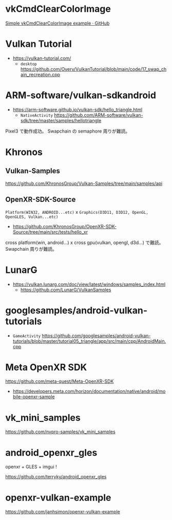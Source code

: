 # vkCmdClearColorImage

[Simple vkCmdClearColorImage example · GitHub](https://gist.github.com/TheServer201/26c280d0779423dc714da4a299636ff7)

# Vulkan Tutorial

- https://vulkan-tutorial.com/
  - `desktop` https://github.com/Overv/VulkanTutorial/blob/main/code/17_swap_chain_recreation.cpp

# ARM-software/vulkan-sdkandroid

- https://arm-software.github.io/vulkan-sdk/hello_triangle.html
  - `NativeActivity` https://github.com/ARM-software/vulkan-sdk/tree/master/samples/hellotriangle

Pixel3 で動作成功。
Swapchain の semaphore 周りが難読。

# Khronos

## Vulkan-Samples

https://github.com/KhronosGroup/Vulkan-Samples/tree/main/samples/api

## OpenXR-SDK-Source

`Platform(WIN32, ANDROID...etc)` x `Graphics(D3D11, D3D12, OpenGL, OpenGLES, Vulkan...etc)`

- https://github.com/KhronosGroup/OpenXR-SDK-Source/tree/main/src/tests/hello_xr

cross platform(win, android...) x cross gpu(vulkan, opengl, d3d...) で難読。
Swapchain 周りが難読。

# LunarG

- https://vulkan.lunarg.com/doc/view/latest/windows/samples_index.html
  - https://github.com/LunarG/VulkanSamples

# googlesamples/android-vulkan-tutorials

- `GameActivity` https://github.com/googlesamples/android-vulkan-tutorials/blob/master/tutorial05_triangle/app/src/main/cpp/AndroidMain.cpp

# Meta OpenXR SDK

https://github.com/meta-quest/Meta-OpenXR-SDK

- https://developers.meta.com/horizon/documentation/native/android/mobile-openxr-sample

# vk_mini_samples

https://github.com/nvpro-samples/vk_mini_samples

# android_openxr_gles

openxr + GLES + imgui !

https://github.com/terryky/android_openxr_gles

# openxr-vulkan-example

https://github.com/janhsimon/openxr-vulkan-example
